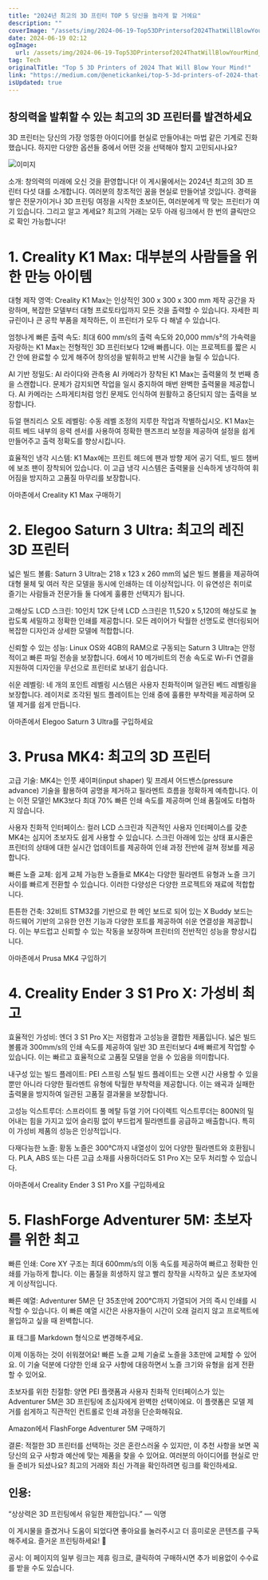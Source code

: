 ```yaml
---
title: "2024년 최고의 3D 프린터 TOP 5 당신을 놀라게 할 거에요"
description: ""
coverImage: "/assets/img/2024-06-19-Top53DPrintersof2024ThatWillBlowYourMind_0.png"
date: 2024-06-19 02:12
ogImage:
  url: /assets/img/2024-06-19-Top53DPrintersof2024ThatWillBlowYourMind_0.png
tag: Tech
originalTitle: "Top 5 3D Printers of 2024 That Will Blow Your Mind!"
link: "https://medium.com/@enetickankei/top-5-3d-printers-of-2024-that-will-blow-your-mind-d13f0a305f3a"
isUpdated: true
---
```


## 창의력을 발휘할 수 있는 최고의 3D 프린터를 발견하세요

3D 프린터는 당신의 가장 엉뚱한 아이디어를 현실로 만들어내는 마법 같은 기계로 진화했습니다. 하지만 다양한 옵션들 중에서 어떤 것을 선택해야 할지 고민되시나요?

![이미지](/assets/img/2024-06-19-Top53DPrintersof2024ThatWillBlowYourMind_0.png)

소개: 창의력의 미래에 오신 것을 환영합니다! 이 게시물에서는 2024년 최고의 3D 프린터 다섯 대를 소개합니다. 여러분의 창조적인 꿈을 현실로 만들어낼 것입니다. 경력을 쌓은 전문가이거나 3D 프린팅 여정을 시작한 초보이든, 여러분에게 딱 맞는 프린터가 여기 있습니다. 그리고 알고 계세요? 최고의 거래는 모두 아래 링크에서 한 번의 클릭만으로 확인 가능합니다!

<!-- cozy-coder - 수평 -->

<ins class="adsbygoogle"
     style="display:block"
     data-ad-client="ca-pub-4877378276818686"
     data-ad-slot="1107185301"
     data-ad-format="auto"
     data-full-width-responsive="true"></ins>

<script>
     (adsbygoogle = window.adsbygoogle || []).push({});
</script>

# 1. Creality K1 Max: 대부분의 사람들을 위한 만능 아이템

대형 제작 영역: Creality K1 Max는 인상적인 300 x 300 x 300 mm 제작 공간을 자랑하며, 복잡한 모델부터 대형 프로토타입까지 모든 것을 출력할 수 있습니다. 자세한 피규린이나 큰 공학 부품을 제작하든, 이 프린터가 모두 다 해낼 수 있습니다.

엄청나게 빠른 출력 속도: 최대 600 mm/s의 출력 속도와 20,000 mm/s²의 가속력을 자랑하는 K1 Max는 전형적인 3D 프린터보다 12배 빠릅니다. 이는 프로젝트를 짧은 시간 안에 완료할 수 있게 해주어 창의성을 발휘하고 반복 시간을 늘릴 수 있습니다.

AI 기반 정밀도: AI 라이다와 관측용 AI 카메라가 장착된 K1 Max는 출력물의 첫 번째 층을 스캔합니다. 문제가 감지되면 작업을 일시 중지하여 매번 완벽한 출력물을 제공합니다. AI 카메라는 스파게티처럼 엉킨 문제도 인식하여 원활하고 중단되지 않는 출력을 보장합니다.

<!-- cozy-coder - 수평 -->

<ins class="adsbygoogle"
     style="display:block"
     data-ad-client="ca-pub-4877378276818686"
     data-ad-slot="1107185301"
     data-ad-format="auto"
     data-full-width-responsive="true"></ins>

<script>
     (adsbygoogle = window.adsbygoogle || []).push({});
</script>

듀얼 핸즤리스 오토 레벨링: 수동 레벨 조정의 지루한 작업과 작별하십시오. K1 Max는 히트 베드 내부의 응력 센서를 사용하여 정확한 핸즈프리 보정을 제공하여 설정을 쉽게 만들어주고 출력 정확도를 향상시킵니다.

효율적인 냉각 시스템: K1 Max에는 프린트 헤드에 팬과 방향 제어 공기 덕트, 빌드 챔버에 보조 팬이 장착되어 있습니다. 이 고급 냉각 시스템은 출력물을 신속하게 냉각하여 휘어짐을 방지하고 고품질 마무리를 보장합니다.

아마존에서 Creality K1 Max 구매하기

# 2. Elegoo Saturn 3 Ultra: 최고의 레진 3D 프린터

<!-- cozy-coder - 수평 -->

<ins class="adsbygoogle"
     style="display:block"
     data-ad-client="ca-pub-4877378276818686"
     data-ad-slot="1107185301"
     data-ad-format="auto"
     data-full-width-responsive="true"></ins>

<script>
     (adsbygoogle = window.adsbygoogle || []).push({});
</script>

넓은 빌드 볼륨: Saturn 3 Ultra는 218 x 123 x 260 mm의 넓은 빌드 볼륨을 제공하여 대형 물체 및 여러 작은 모델을 동시에 인쇄하는 데 이상적입니다. 이 유연성은 취미로 즐기는 사람들과 전문가들 둘 다에게 훌륭한 선택지가 됩니다.

고해상도 LCD 스크린: 10인치 12K 단색 LCD 스크린은 11,520 x 5,120의 해상도로 놀랍도록 세밀하고 정확한 인쇄를 제공합니다. 모든 레이어가 탁월한 선명도로 렌더링되어 복잡한 디자인과 상세한 모델에 적합합니다.

신뢰할 수 있는 성능: Linux OS와 4GB의 RAM으로 구동되는 Saturn 3 Ultra는 안정적이고 빠른 파일 전송을 보장합니다. 6에서 10 메가비트의 전송 속도로 Wi-Fi 연결을 지원하여 디자인을 무선으로 프린터로 보내기 쉽습니다.

쉬운 레벨링: 네 개의 포인트 레벨링 시스템은 사용자 친화적이며 일관된 베드 레벨링을 보장합니다. 레이저로 조각된 빌드 플레이트는 인쇄 중에 훌륭한 부착력을 제공하며 모델 제거를 쉽게 만듭니다.

<!-- cozy-coder - 수평 -->

<ins class="adsbygoogle"
     style="display:block"
     data-ad-client="ca-pub-4877378276818686"
     data-ad-slot="1107185301"
     data-ad-format="auto"
     data-full-width-responsive="true"></ins>

<script>
     (adsbygoogle = window.adsbygoogle || []).push({});
</script>

아마존에서 Elegoo Saturn 3 Ultra를 구입하세요

# 3. Prusa MK4: 최고의 3D 프린터

고급 기술: MK4는 인풋 섀이퍼(input shaper) 및 프레셔 어드밴스(pressure advance) 기술을 활용하여 공명을 제거하고 필라멘트 흐름을 정확하게 예측합니다. 이는 이전 모델인 MK3보다 최대 70% 빠른 인쇄 속도를 제공하며 인쇄 품질에도 타협하지 않습니다.

사용자 친화적 인터페이스: 컬러 LCD 스크린과 직관적인 사용자 인터페이스를 갖춘 MK4는 심지어 초보자도 쉽게 사용할 수 있습니다. 스크린 아래에 있는 상태 표시줄은 프린터의 상태에 대한 실시간 업데이트를 제공하여 인쇄 과정 전반에 걸쳐 정보를 제공합니다.

<!-- cozy-coder - 수평 -->

<ins class="adsbygoogle"
     style="display:block"
     data-ad-client="ca-pub-4877378276818686"
     data-ad-slot="1107185301"
     data-ad-format="auto"
     data-full-width-responsive="true"></ins>

<script>
     (adsbygoogle = window.adsbygoogle || []).push({});
</script>

빠른 노즐 교체: 쉽게 교체 가능한 노즐들로 MK4는 다양한 필라멘트 유형과 노즐 크기 사이를 빠르게 전환할 수 있습니다. 이러한 다양성은 다양한 프로젝트와 재료에 적합합니다.

튼튼한 건축: 32비트 STM32를 기반으로 한 메인 보드로 되어 있는 X Buddy 보드는 하드웨어 기반의 고유한 안전 기능과 다양한 포트를 제공하여 쉬운 연결성을 제공합니다. 이는 부드럽고 신뢰할 수 있는 작동을 보장하며 프린터의 전반적인 성능을 향상시킵니다.

아마존에서 Prusa MK4 구입하기

# 4. Creality Ender 3 S1 Pro X: 가성비 최고

<!-- cozy-coder - 수평 -->

<ins class="adsbygoogle"
     style="display:block"
     data-ad-client="ca-pub-4877378276818686"
     data-ad-slot="1107185301"
     data-ad-format="auto"
     data-full-width-responsive="true"></ins>

<script>
     (adsbygoogle = window.adsbygoogle || []).push({});
</script>

효율적인 가성비: 엔더 3 S1 Pro X는 저렴함과 고성능을 결합한 제품입니다. 넓은 빌드 볼륨과 300mm/s의 인쇄 속도를 제공하여 일반 3D 프린터보다 4배 빠르게 작업할 수 있습니다. 이는 빠르고 효율적으로 고품질 모델을 얻을 수 있음을 의미합니다.

내구성 있는 빌드 플레이트: PEI 스프링 스틸 빌드 플레이트는 오랜 시간 사용할 수 있을 뿐만 아니라 다양한 필라멘트 유형에 탁월한 부착력을 제공합니다. 이는 왜곡과 실패한 출력물을 방지하여 일관된 고품질 결과물을 보장합니다.

고성능 익스트루더: 스프라이트 풀 메탈 듀얼 기어 다이렉트 익스트루더는 800N의 밀어내는 힘을 가지고 있어 슬리핑 없이 부드럽게 필라멘트를 공급하고 배출합니다. 특히 이 가성비 제품의 성능은 인상적입니다.

다재다능한 노즐: 황동 노즐은 300°C까지 내열성이 있어 다양한 필라멘트와 호환됩니다. PLA, ABS 또는 다른 고급 소재를 사용하더라도 S1 Pro X는 모두 처리할 수 있습니다.

<!-- cozy-coder - 수평 -->

<ins class="adsbygoogle"
     style="display:block"
     data-ad-client="ca-pub-4877378276818686"
     data-ad-slot="1107185301"
     data-ad-format="auto"
     data-full-width-responsive="true"></ins>

<script>
     (adsbygoogle = window.adsbygoogle || []).push({});
</script>

아마존에서 Creality Ender 3 S1 Pro X를 구입하세요

# 5. FlashForge Adventurer 5M: 초보자를 위한 최고

빠른 인쇄: Core XY 구조는 최대 600mm/s의 이동 속도를 제공하여 빠르고 정확한 인쇄를 가능하게 합니다. 이는 품질을 희생하지 않고 빨리 창작을 시작하고 싶은 초보자에게 이상적입니다.

빠른 예열: Adventurer 5M은 단 35초만에 200°C까지 가열되어 거의 즉시 인쇄를 시작할 수 있습니다. 이 빠른 예열 시간은 사용자들이 시간이 오래 걸리지 않고 프로젝트에 몰입하고 싶을 때 완벽합니다.

<!-- cozy-coder - 수평 -->

<ins class="adsbygoogle"
     style="display:block"
     data-ad-client="ca-pub-4877378276818686"
     data-ad-slot="1107185301"
     data-ad-format="auto"
     data-full-width-responsive="true"></ins>

<script>
     (adsbygoogle = window.adsbygoogle || []).push({});
</script>

표 태그를 Markdown 형식으로 변경해주세요.

이제 이동하는 것이 쉬워졌어요! 빠른 노즐 교체 기술로 노즐을 3초만에 교체할 수 있어요. 이 기술 덕분에 다양한 인쇄 요구 사항에 대응하면서 노즐 크기와 유형을 쉽게 전환할 수 있어요.

초보자를 위한 친절함: 양면 PEI 플랫폼과 사용자 친화적 인터페이스가 있는 Adventurer 5M은 3D 프린팅에 초심자에게 완벽한 선택이에요. 이 플랫폼은 모델 제거를 쉽게하고 직관적인 컨트롤로 인쇄 과정을 단순화해줘요.

Amazon에서 FlashForge Adventurer 5M 구매하기

결론: 적절한 3D 프린터를 선택하는 것은 혼란스러울 수 있지만, 이 추천 사항을 보면 꼭 당신의 요구 사항과 예산에 맞는 제품을 찾을 수 있어요. 여러분의 아이디어를 현실로 만들 준비가 되셨나요? 최고의 거래와 최신 가격을 확인하려면 링크를 확인하세요.

<!-- cozy-coder - 수평 -->

<ins class="adsbygoogle"
     style="display:block"
     data-ad-client="ca-pub-4877378276818686"
     data-ad-slot="1107185301"
     data-ad-format="auto"
     data-full-width-responsive="true"></ins>

<script>
     (adsbygoogle = window.adsbygoogle || []).push({});
</script>

## 인용:

“상상력은 3D 프린팅에서 유일한 제한입니다.” — 익명

이 게시물을 즐겼거나 도움이 되었다면 좋아요를 눌러주시고 더 흥미로운 콘텐츠를 구독해주세요. 즐거운 프린팅하세요! 🚀

공시: 이 페이지의 일부 링크는 제휴 링크로, 클릭하여 구매하시면 추가 비용없이 수수료를 받을 수도 있습니다.
